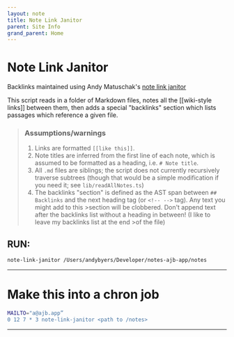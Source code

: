 ```yaml
---
layout: note
title: Note Link Janitor
parent: Site Info
grand_parent: Home
---
```


# Note Link Janitor

Backlinks maintained using Andy Matuschak's [note link janitor](https://github.com/andymatuschak/note-link-janitor)

This script reads in a folder of Markdown files, notes all the [[wiki-style links]] between them, then adds a special "backlinks" section which lists passages which reference a given file.

> ### Assumptions/warnings
>
> 1. Links are formatted `[[like this]]`.
> 2. Note titles are inferred from the first line of each note, which is assumed to be formatted as a heading, i.e. `# Note title`.
> 3. All `.md` files are siblings; the script does not currently recursively traverse subtrees (though that would be a simple modification if you need it; see `lib/readAllNotes.ts`)
> 4. The backlinks "section" is defined as the AST span between `## Backlinks` and the next heading tag (or `<!-- -->` tag). Any text you might add to this >section will be clobbered. Don't append text after the backlinks list without a heading in between! (I like to leave my backlinks list at the end >of the file)

## RUN:

```sh
note-link-janitor /Users/andybyers/Developer/notes-ajb-app/notes
```

---

# Make this into a chron job

```sh
MAILTO="a@ajb.app”
0 12 7 * 3 note-link-janitor <path to /notes>
```

---

